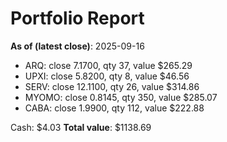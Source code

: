 # Portfolio Report
**As of (latest close)**: 2025-09-16

- ARQ: close 7.1700, qty 37, value $265.29
- UPXI: close 5.8200, qty 8, value $46.56
- SERV: close 12.1100, qty 26, value $314.86
- MYOMO: close 0.8145, qty 350, value $285.07
- CABA: close 1.9900, qty 112, value $222.88

Cash: $4.03
**Total value**: $1138.69